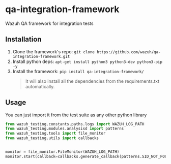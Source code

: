 # qa-integration-framework
Wazuh QA framework for integration tests

## Installation

1. Clone the framework's repo: `git clone https://github.com/wazuh/qa-integration-framework.git`
2. Install python deps: `apt-get install python3 python3-dev python3-pip -y`
3. Install the framework: `pip install qa-integration-framework/`
    > It will also install all the dependencies from the requirements.txt automatically.

## Usage

You can just import it from the test suite as any other python library
```python
from wazuh_testing.constants.paths.logs import WAZUH_LOG_PATH
from wazuh_testing.modules.analysisd import patterns
from wazuh_testing.tools import file_monitor
from wazuh_testing.utils import callbacks


monitor = file_monitor.FileMonitor(WAZUH_LOG_PATH)
monitor.start(callback=callbacks.generate_callback(patterns.SID_NOT_FOUND))

```
